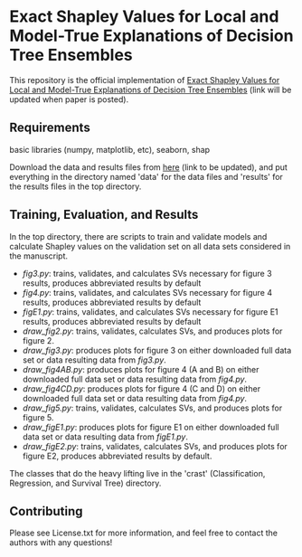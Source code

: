 # Exact Shapley Values for Local and Model-True Explanations of Decision Tree Ensembles

This repository is the official implementation of [Exact Shapley Values for Local and Model-True Explanations of Decision Tree Ensembles](https://github.com/Biodesix/EjectShapley) (link will be updated when paper is posted). 

## Requirements

basic libraries (numpy, matplotlib, etc), seaborn, shap

Download the data and results files from [here](https://github.com/Biodesix/EjectShapley) (link to be updated), and put everything in the directory named 'data' for the data files and 'results' for the results files in the top directory.


## Training, Evaluation, and Results

In the top directory, there are scripts to train and validate models and calculate Shapley values on the validation set on all data sets considered in the manuscript.
- *fig3.py*: trains, validates, and calculates SVs necessary for figure 3 results, produces abbreviated results by default
- *fig4.py*: trains, validates, and calculates SVs necessary for figure 4 results, produces abbreviated results by default
- *figE1.py*: trains, validates, and calculates SVs necessary for figure E1 results, produces abbreviated results by default
- *draw_fig2.py*: trains, validates, calculates SVs, and produces plots for figure 2.
- *draw_fig3.py*: produces plots for figure 3 on either downloaded full data set or data resulting data from *fig3.py*.
- *draw_fig4AB.py*: produces plots for figure 4 (A and B) on either downloaded full data set or data resulting data from *fig4.py*.
- *draw_fig4CD.py*: produces plots for figure 4 (C and D) on either downloaded full data set or data resulting data from *fig4.py*.
- *draw_fig5.py*: trains, validates, calculates SVs, and produces plots for figure 5.
- *draw_figE1.py*: produces plots for figure E1 on either downloaded full data set or data resulting data from *figE1.py*.
- *draw_figE2.py*: trains, validates, calculates SVs, and produces plots for figure E2, produces abbreviated results by default.

The classes that do the heavy lifting live in the 'crast' (Classification, Regression, and Survival Tree) directory.

## Contributing

Please see License.txt for more information, and feel free to contact the authors with any questions!
